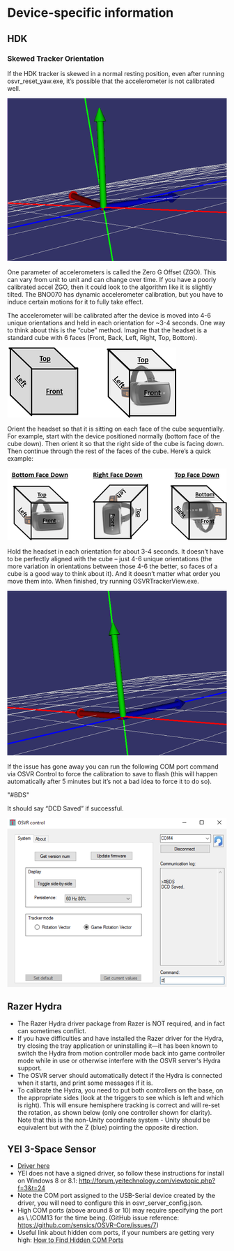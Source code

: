 # Device-specific information

## HDK
### Skewed Tracker Orientation
If the HDK tracker is skewed in a normal resting position, even after running osvr_reset_yaw.exe, it’s possible that the accelerometer is not calibrated well.

![Skewed Tracker](./images/skewed_tracker.png)

One parameter of accelerometers is called the Zero G Offset (ZGO).  This can vary from unit to unit and can change over time.  If you have a poorly calibrated accel ZGO, then it could look to the algorithm like it is slightly tilted.  The BNO070 has dynamic accelerometer calibration, but you have to induce certain motions for it to fully take effect. 

The accelerometer will be calibrated after the device is moved into 4-6 unique orientations and held in each orientation for ~3-4 seconds.  One way to think about this is the “cube” method.  Imagine that the headset is a standard cube with 6 faces (Front, Back, Left, Right, Top, Bottom).

![HDK Cubes](./images/hdk_cubes_1.png)

Orient the headset so that it is sitting on each face of the cube sequentially.  For example, start with the device positioned normally (bottom face of the cube down).  Then orient it so that the right side of the cube is facing down.  Then continue through the rest of the faces of the cube.  Here’s a quick example:

![HDK Cubes](./images/hdk_cubes_2.png)

Hold the headset in each orientation for about 3-4 seconds. It doesn’t have to be perfectly aligned with the cube – just 4-6 unique orientations (the more variation in orientations between those 4-6 the better, so faces of a cube is a good way to think about it).  And it doesn’t matter what order you move them into. 
When finished, try running OSVRTrackerView.exe.

![Fixed Tracker](./images/fixed_tracker.png)
 
If the issue has gone away you can run the following COM port command via OSVR Control to force the calibration to save to flash (this will happen automatically after 5 minutes but it’s not a bad idea to force it to do so).
 
"#BDS"
 
It should say “DCD Saved” if successful.

![BDS Command](./images/bds_command.png)

## Razer Hydra

- The Razer Hydra driver package from Razer is NOT required, and in fact can sometimes conflict.
- If you have difficulties and have installed the Razer driver for the Hydra, try closing the tray application or uninstalling it—it has been known to switch the Hydra from motion controller mode back into game controller mode while in use or otherwise interfere with the OSVR server's Hydra support.
- The OSVR server should automatically detect if the Hydra is connected when it starts, and print some messages if it is.
- To calibrate the Hydra, you need to put both controllers on the base, on the appropriate sides (look at the triggers to see which is left and which is right). This will ensure hemisphere tracking is correct and will re-set the rotation, as shown below (only one controller shown for clarity). Note that this is the non-Unity coordinate system - Unity should be equivalent but with the Z (blue) pointing the opposite direction.

## YEI 3-Space Sensor

- [Driver here](http://opengoggles.org/preview/3-Space_Driver_Install.zip)
- YEI does not have a signed driver, so follow these instructions for install on Windows 8 or 8.1: http://forum.yeitechnology.com/viewtopic.php?f=3&t=24
- Note the COM port assigned to the USB-Serial device created by the driver, you will need to configure this in osvr_server_config.json.
- High COM ports (above around 8 or 10) may require specifying the port as \\.\COM13 for the time being. (GitHub issue reference: https://github.com/sensics/OSVR-Core/issues/7)
- Useful link about hidden com ports, if your numbers are getting very high: [How to Find Hidden COM Ports](https://learn.adafruit.com/how-to-find-hidden-com-ports/overview)

